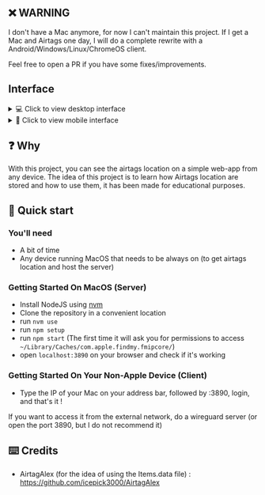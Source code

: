 ## ❌ WARNING

I don't have a Mac anymore, for now I can't maintain this project.
If I get a Mac and Airtags one day, I will do a complete rewrite with a Android/Windows/Linux/ChromeOS client.

Feel free to open a PR if you have some fixes/improvements.

## Interface

<details>
  <summary>💻 Click to view desktop interface</summary>

  ![Alt Text](/readme_files/desktop.png "Desktop view")
</details>
<details>
  <summary>📱 Click to view mobile interface</summary>

  ![Alt Text](/readme_files/phone.png "Phone view")
</details>

## ❓ Why

With this project, you can see the airtags location on a simple web-app from any device.
The idea of this project is to learn how Airtags location are stored and how to use them, it has been made for educational purposes.

## 🚀 Quick start

### You'll need

- A bit of time
- Any device running MacOS that needs to be always on (to get airtags location and host the server)

### Getting Started On MacOS (Server)

- Install NodeJS using [nvm](https://github.com/nvm-sh/nvm)
- Clone the repository in a convenient location
- run `nvm use`
- run `npm setup`
- run `npm start` (The first time it will ask you for permissions to access `~/Library/Caches/com.apple.findmy.fmipcore/`)
- open `localhost:3890` on your browser and check if it's working

### Getting Started On Your Non-Apple Device (Client)

- Type the IP of your Mac on your address bar, followed by :3890, login, and that's it !


If you want to access it from the external network, do a wireguard server (or open the port 3890, but I do not recommend it)


## ⌨️ Credits

- AirtagAlex (for the idea of using the Items.data file) : https://github.com/icepick3000/AirtagAlex
